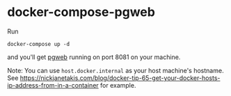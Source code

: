 # docker-compose-pgweb

Run

```
docker-compose up -d
```

and you'll get [pgweb](http://sosedoff.github.io/pgweb/) running on port 8081 on your machine.

Note: You can use `host.docker.internal` as your host machine's hostname. See https://nickjanetakis.com/blog/docker-tip-65-get-your-docker-hosts-ip-address-from-in-a-container for example.
